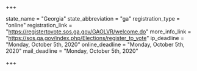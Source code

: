 +++

state_name = "Georgia"
state_abbreviation = "ga"
registration_type = "online"
registration_link = "https://registertovote.sos.ga.gov/GAOLVR/welcome.do"
more_info_link = "https://sos.ga.gov/index.php/Elections/register_to_vote"
ip_deadline = "Monday, October 5th, 2020"
online_deadline = "Monday, October 5th, 2020"
mail_deadline = "Monday, October 5th, 2020"

+++